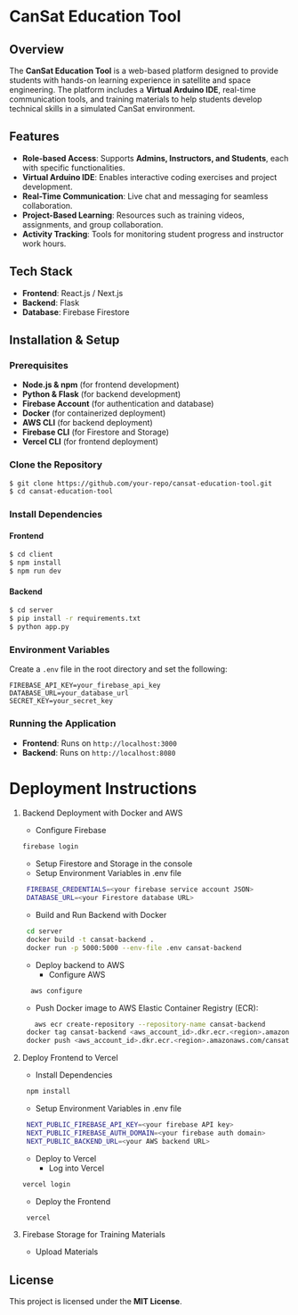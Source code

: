 # CanSat Education Tool

## Overview
The **CanSat Education Tool** is a web-based platform designed to provide students with hands-on learning experience in satellite and space engineering. The platform includes a **Virtual Arduino IDE**, real-time communication tools, and training materials to help students develop technical skills in a simulated CanSat environment.

## Features
- **Role-based Access**: Supports **Admins, Instructors, and Students**, each with specific functionalities.
- **Virtual Arduino IDE**: Enables interactive coding exercises and project development.
- **Real-Time Communication**: Live chat and messaging for seamless collaboration.
- **Project-Based Learning**: Resources such as training videos, assignments, and group collaboration.
- **Activity Tracking**: Tools for monitoring student progress and instructor work hours.

## Tech Stack
- **Frontend**: React.js / Next.js
- **Backend**: Flask
- **Database**: Firebase Firestore

## Installation & Setup
### Prerequisites
- **Node.js & npm** (for frontend development)  
- **Python & Flask** (for backend development)  
- **Firebase Account** (for authentication and database)  
- **Docker** (for containerized deployment)  
- **AWS CLI** (for backend deployment)  
- **Firebase CLI** (for Firestore and Storage)  
- **Vercel CLI** (for frontend deployment)  

### Clone the Repository
```sh
$ git clone https://github.com/your-repo/cansat-education-tool.git
$ cd cansat-education-tool
```

### Install Dependencies
#### Frontend
```sh
$ cd client
$ npm install
$ npm run dev
```
#### Backend
```sh
$ cd server
$ pip install -r requirements.txt
$ python app.py
```

### Environment Variables
Create a `.env` file in the root directory and set the following:
```
FIREBASE_API_KEY=your_firebase_api_key
DATABASE_URL=your_database_url
SECRET_KEY=your_secret_key
```

### Running the Application
- **Frontend**: Runs on `http://localhost:3000`
- **Backend**: Runs on `http://localhost:8080`

# Deployment Instructions
1. Backend Deployment with Docker and AWS
   - Configure Firebase
    ```sh
    firebase login
    ```
   - Setup Firestore and Storage in the console
   - Setup Environment Variables in .env file
   ```sh
    FIREBASE_CREDENTIALS=<your firebase service account JSON>
    DATABASE_URL=<your Firestore database URL>
   ```
   - Build and Run Backend with Docker
   ```sh
    cd server
    docker build -t cansat-backend .
    docker run -p 5000:5000 --env-file .env cansat-backend
   ```
   - Deploy backend to AWS
     * Configure AWS
    ```sh
      aws configure
   ```
     * Push Docker image to AWS Elastic Container Registry (ECR):
   ```sh
      aws ecr create-repository --repository-name cansat-backend
    docker tag cansat-backend <aws_account_id>.dkr.ecr.<region>.amazonaws.com/cansat-backend
    docker push <aws_account_id>.dkr.ecr.<region>.amazonaws.com/cansat-backend
   ```
       
2. Deploy Frontend to Vercel
   - Install Dependencies
   ```sh
    npm install
   ```
   - Setup Environment Variables in .env file
   ```sh
    NEXT_PUBLIC_FIREBASE_API_KEY=<your firebase API key>
    NEXT_PUBLIC_FIREBASE_AUTH_DOMAIN=<your firebase auth domain>
    NEXT_PUBLIC_BACKEND_URL=<your AWS backend URL>
   ```
   - Deploy to Vercel
     * Log into Vercel
    ```sh
    vercel login
   ```
     * Deploy the Frontend
   ```sh
    vercel
   ```

3. Firebase Storage for Training Materials
   - Upload Materials

## License
This project is licensed under the **MIT License**.


